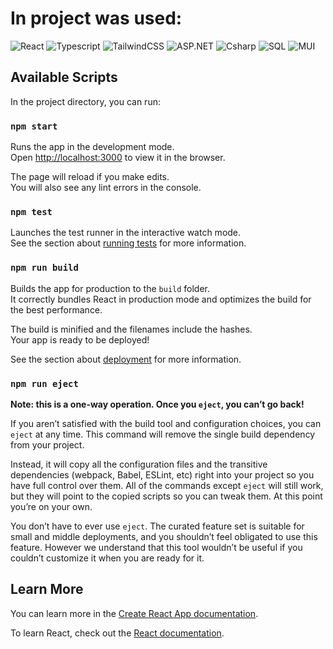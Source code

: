 # In project was used:
![React](https://img.shields.io/badge/-React-090909?style=for-the-badge&logo=react)
![Typescript](https://img.shields.io/badge/-Typescript-090909?style=for-the-badge&logo=typescript)
![TailwindCSS](https://img.shields.io/badge/-TailwindCSS-090909?style=for-the-badge&logo=tailwindCSS)
![ASP.NET](https://img.shields.io/badge/-ASP.NET-090909?style=for-the-badge&logo=asp.net)
![Csharp](https://img.shields.io/badge/-CSHARP-090909?style=for-the-badge&logo=csharp)
![SQL](https://img.shields.io/badge/-SQL-090909?style=for-the-badge&logo=mysql)
![MUI](https://img.shields.io/badge/-MUI-090909?style=for-the-badge&logo=mui)

## Available Scripts

In the project directory, you can run:

### `npm start`

Runs the app in the development mode.\
Open [http://localhost:3000](http://localhost:3000) to view it in the browser.

The page will reload if you make edits.\
You will also see any lint errors in the console.

### `npm test`

Launches the test runner in the interactive watch mode.\
See the section about [running tests](https://facebook.github.io/create-react-app/docs/running-tests) for more information.

### `npm run build`

Builds the app for production to the `build` folder.\
It correctly bundles React in production mode and optimizes the build for the best performance.

The build is minified and the filenames include the hashes.\
Your app is ready to be deployed!

See the section about [deployment](https://facebook.github.io/create-react-app/docs/deployment) for more information.

### `npm run eject`

**Note: this is a one-way operation. Once you `eject`, you can’t go back!**

If you aren’t satisfied with the build tool and configuration choices, you can `eject` at any time. This command will remove the single build dependency from your project.

Instead, it will copy all the configuration files and the transitive dependencies (webpack, Babel, ESLint, etc) right into your project so you have full control over them. All of the commands except `eject` will still work, but they will point to the copied scripts so you can tweak them. At this point you’re on your own.

You don’t have to ever use `eject`. The curated feature set is suitable for small and middle deployments, and you shouldn’t feel obligated to use this feature. However we understand that this tool wouldn’t be useful if you couldn’t customize it when you are ready for it.

## Learn More

You can learn more in the [Create React App documentation](https://facebook.github.io/create-react-app/docs/getting-started).

To learn React, check out the [React documentation](https://reactjs.org/).
